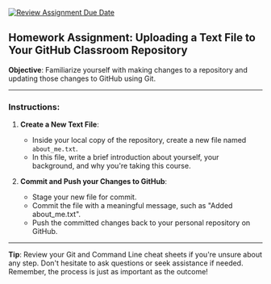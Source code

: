 [![Review Assignment Due Date](https://classroom.github.com/assets/deadline-readme-button-24ddc0f5d75046c5622901739e7c5dd533143b0c8e959d652212380cedb1ea36.svg)](https://classroom.github.com/a/eFqc-x-G)
## **Homework Assignment: Uploading a Text File to Your GitHub Classroom Repository**

**Objective**: Familiarize yourself with making changes to a repository and updating those changes to GitHub using Git.

---

### Instructions:

1. **Create a New Text File**:
    - Inside your local copy of the repository, create a new file named `about_me.txt`.
    - In this file, write a brief introduction about yourself, your background, and why you're taking this course.

2. **Commit and Push your Changes to GitHub**:
    - Stage your new file for commit.
    - Commit the file with a meaningful message, such as "Added about_me.txt".
    - Push the committed changes back to your personal repository on GitHub.

---

**Tip**: Review your Git and Command Line cheat sheets if you're unsure about any step. Don't hesitate to ask questions or seek assistance if needed. Remember, the process is just as important as the outcome!
